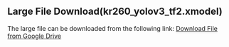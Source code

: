 ## Large File Download(kr260_yolov3_tf2.xmodel)

The large file can be downloaded from the following link:
[Download File from Google Drive](https://drive.google.com/file/d/12sqBiUZyDzsw_HahgJx6ToSPMikEbezb/view?usp=drive_link)

